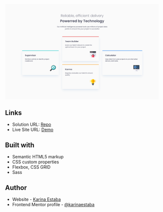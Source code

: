 ![Screenshot](./screenshot.png)

## Links

- Solution URL: [Repo](https://github.com/karinaestaba/four-card-feature.git)
- Live Site URL: [Demo](https://karinaestaba.github.io/four-card-feature)

## Built with

- Semantic HTML5 markup
- CSS custom properties
- Flexbox, CSS GRID
- Sass

## Author

- Website - [Karina Estaba](https://karina-estaba.gitlab.io/directorio-repositorios/)
- Frontend Mentor profile - [@karinaestaba](https://www.frontendmentor.io/profile/karinaestaba)
